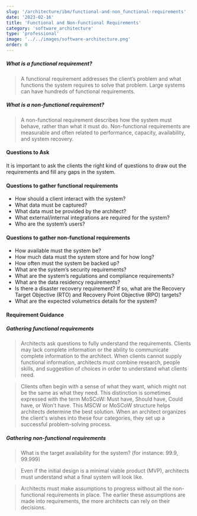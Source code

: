 ```yaml
---
slug: '/architecture/ibm/functional-and-non_functional-requirements'
date: '2023-02-16'
title: 'Functional and Non-Functional Requirements'
category: 'software_architecture'
type: 'professional'
image: '../../images/software-architecture.png'
order: 0
---
```


##### What is a functional requirement?
> A functional requirement addresses the client’s problem and what functions the system requires to solve that problem. Large systems can have hundreds of functional requirements. 


##### What is a non-functional requirement?
> A non-functional requirement describes how the system must behave, rather than what it must do. Non-functional requirements are measurable and often related to performance, capacity, availability, and system recovery. 


#### Questions to Ask 
It is important to ask the clients the right kind of questions to draw out the requirements and fill any gaps in the system. 

#### Questions to gather functional requirements
- How should a client interact with the system? 
- What data must be captured? 
- What data must be provided by the architect? 
- What external/internal integrations are required for the system?
- Who are the system’s users? 

#### Questions to gather non-functional requirements
- How available must the system be? 
- How much data must the system store and for how long? 
- How often must the system be backed up? 
- What are the system’s security requirements? 
- What are the system’s regulations and compliance requirements? 
- What are the data residency requirements? 
- Is there a disaster recovery requirement? If so, what are the Recovery Target Objective (RTO) and Recovery Point Objective (RPO) targets? 
- What are the expected volumetrics details for the system? 

#### Requirement Guidance 

##### Gathering functional requirements

> Architects ask questions to fully understand the requirements. Clients may lack complete information or the ability to communicate complete information to the architect. When clients cannot supply functional information, architects must combine research, people skills, and suggestion of choices in order to understand what clients need.

> Clients often begin with a sense of what they want, which might not be the same as what they need. This distinction is sometimes expressed with the term MoSCoW: Must have, Should have, Could have, or Won't have. This MSCW or MoSCoW structure helps architects determine the best solution. When an architect organizes the client's wishes into these four categories, they set up a successful problem-solving process.


##### Gathering non-functional requirements
> What is the target availability for the system? (for instance: 99.9, 99.999) 

> Even if the initial design is a minimal viable product (MVP), architects must understand what a final system will look like. 

> Architects must make assumptions to progress without all the non-functional requirements in place. The earlier these assumptions are made into requirements, the more architects can rely on their decisions.